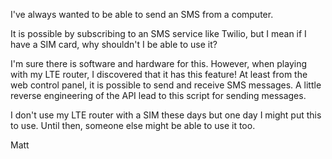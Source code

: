I've always wanted to be able to send an SMS from a computer.

It is possible by subscribing to an SMS service like Twilio, but I mean
if I have a SIM card, why shouldn't I be able to use it?

I'm sure there is software and hardware for this. However, when playing with
my LTE router, I discovered that it has this feature! At least from the web
control panel, it is possible to send and receive SMS messages. A little
reverse engineering of the API lead to this script for sending messages.

I don't use my LTE router with a SIM these days but one day I might put this
to use. Until then, someone else might be able to use it too.

Matt
